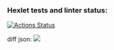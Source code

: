 ### Hexlet tests and linter status:
[![Actions Status](https://github.com/ReyTris/frontend-project-46/workflows/hexlet-check/badge.svg)](https://github.com/ReyTris/frontend-project-46/actions)

diff json: <a href="https://asciinema.org/a/DDSndzdtTO8FS0UltkMtI5DtZ" target="_blank"><img src="https://asciinema.org/a/DDSndzdtTO8FS0UltkMtI5DtZ.svg" /></a>